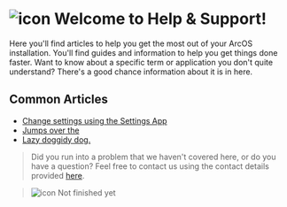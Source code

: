<h1 class="image-header">
  <img src="#ReleaseLogo" alt="icon" />
  <span>
    Welcome to Help & Support!
  </span>
</h1>

Here you'll find articles to help you get the most out of your ArcOS installation. You'll find guides and information to help you get things done faster. Want to know about a specific term or application you don't quite understand? There's a good chance information about it is in here.

## Common Articles

- [Change settings using the Settings App](@client/help/Settings.md)
- [Jumps over the]()
- [Lazy doggidy dog.]()

> Did you run into a problem that we haven't covered here, or do you have a question? Feel free to contact us using the contact details provided [here](@client/help/Contact.md).

> ![icon](#WarningIcon) Not finished yet
